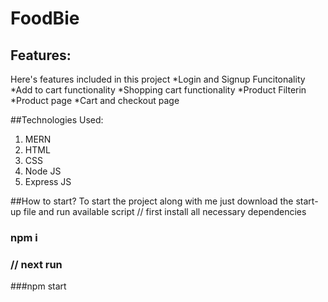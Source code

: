 # FoodBie


## Features:
Here's features included in this project
*Login and Signup Funcitonality
*Add to cart functionality
*Shopping cart functionality
*Product Filterin
*Product page
*Cart and checkout page

##Technologies Used:
1. MERN
2. HTML
3. CSS
4. Node JS
5. Express JS

##How to start?
To start the project along with me just download the start-up file and run available script
// first install all necessary dependencies

### npm i

### // next run

###npm start
